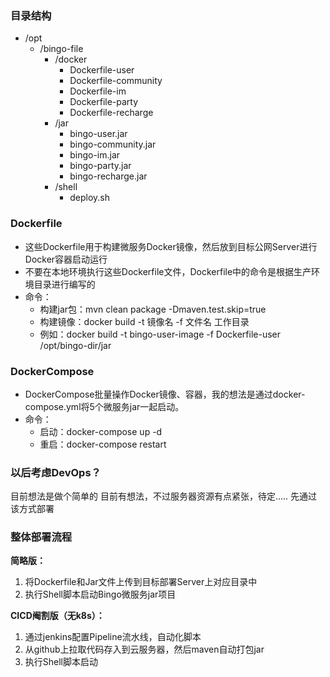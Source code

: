 ### 目录结构

- /opt
    - /bingo-file
        - /docker
            - Dockerfile-user
            - Dockerfile-community
            - Dockerfile-im
            - Dockerfile-party
            - Dockerfile-recharge
        - /jar
            - bingo-user.jar
            - bingo-community.jar
            - bingo-im.jar
            - bingo-party.jar
            - bingo-recharge.jar
        - /shell
            - deploy.sh

### Dockerfile

- 这些Dockerfile用于构建微服务Docker镜像，然后放到目标公网Server进行Docker容器启动运行
- 不要在本地环境执行这些Dockerfile文件，Dockerfile中的命令是根据生产环境目录进行编写的
- 命令：
    - 构建jar包：mvn clean package -Dmaven.test.skip=true
    - 构建镜像：docker build -t 镜像名 -f 文件名 工作目录
    - 例如：docker build -t bingo-user-image -f Dockerfile-user /opt/bingo-dir/jar

### DockerCompose

- DockerCompose批量操作Docker镜像、容器，我的想法是通过docker-compose.yml将5个微服务jar一起启动。
- 命令：
    - 启动：docker-compose up -d
    - 重启：docker-compose restart

### 以后考虑DevOps？

目前想法是做个简单的
目前有想法，不过服务器资源有点紧张，待定..... 先通过该方式部署

### 整体部署流程

**简略版：**

1. 将Dockerfile和Jar文件上传到目标部署Server上对应目录中
2. 执行Shell脚本启动Bingo微服务jar项目

**CICD阉割版（无k8s）：**

1. 通过jenkins配置Pipeline流水线，自动化脚本
2. 从github上拉取代码存入到云服务器，然后maven自动打包jar
3. 执行Shell脚本启动
